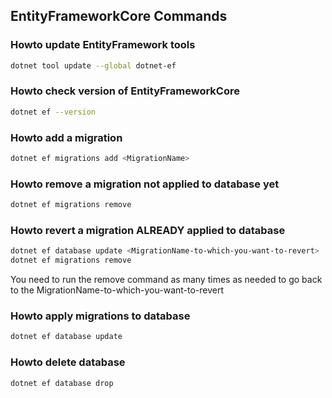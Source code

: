 ## EntityFrameworkCore Commands

### Howto update EntityFramework tools

```bash
dotnet tool update --global dotnet-ef
```

### Howto check version of EntityFrameworkCore

```bash
dotnet ef --version
```

### Howto add a migration

```bash
dotnet ef migrations add <MigrationName>
```

### Howto remove a migration not applied to database yet

```bash
dotnet ef migrations remove
```

### Howto revert a migration ALREADY applied to database

```bash
dotnet ef database update <MigrationName-to-which-you-want-to-revert>
dotnet ef migrations remove
```
You need to run the remove command as many times as needed to go back to the MigrationName-to-which-you-want-to-revert


### Howto apply migrations to database

```bash
dotnet ef database update
```

### Howto delete database

```bash
dotnet ef database drop
```
